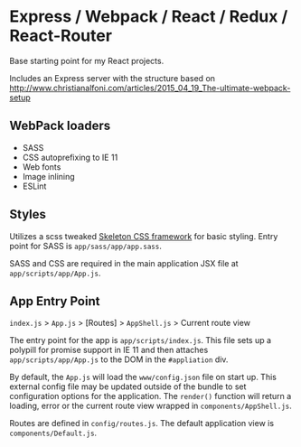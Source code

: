 # Express / Webpack / React / Redux / React-Router
 
Base starting point for my React projects.

Includes an Express server with the structure based on http://www.christianalfoni.com/articles/2015_04_19_The-ultimate-webpack-setup

## WebPack loaders

- SASS
- CSS autoprefixing to IE 11
- Web fonts
- Image inlining
- ESLint

## Styles

Utilizes a scss tweaked [Skeleton CSS framework](http://getskeleton.com) for basic styling. Entry point for SASS is `app/sass/app/app.sass`.

SASS and CSS are required in the main application JSX file at `app/scripts/app/App.js`.

## App Entry Point

`index.js` > `App.js` > [Routes] > `AppShell.js` > Current route view

The entry point for the app is `app/scripts/index.js`. This file sets up a polypill for promise support in IE 11 and then attaches `app/scripts/app/App.js` to the DOM in the `#appliation` div.

By default, the `App.js` will load the `www/config.json` file on start up. This external config file may be updated outside of the bundle to set configuration options for the application. The `render()` function will return a loading, error or the current route view wrapped in `components/AppShell.js`. 

Routes are defined in `config/routes.js`. The default application view is `components/Default.js`.